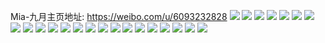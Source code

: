 Mia-九月主页地址: https://weibo.com/u/6093232828 
![](https://wx4.sinaimg.cn/mw2000/006EmAcQly1h9cp28vmymj31wn37kqv5.jpg) 
![](https://wx4.sinaimg.cn/mw2000/006EmAcQly1h9cp24j821j31wn37k7wi.jpg) 
![](https://wx4.sinaimg.cn/mw2000/006EmAcQly1h9cp2cxsraj31wn37ke82.jpg) 
![](https://wx4.sinaimg.cn/mw2000/006EmAcQly1h9cp2jfh4kj31wn37k4qr.jpg) 
![](https://wx4.sinaimg.cn/mw2000/006EmAcQly1h9cp2oso1lj31wn37knpd.jpg) 
![](https://wx4.sinaimg.cn/mw2000/006EmAcQly1h9cp3dfgwkj31wn37ku0x.jpg) 
![](https://wx4.sinaimg.cn/mw2000/006EmAcQly1h9cp2tlj2yj32eo37khdu.jpg) 
![](https://wx4.sinaimg.cn/mw2000/006EmAcQly1h9cp2zv4ewj32c03401kz.jpg) 
![](https://wx4.sinaimg.cn/mw2000/006EmAcQly1h9cp3926dpj335s35shdv.jpg) 
![](https://wx4.sinaimg.cn/mw2000/006EmAcQly1h7gp4fwkbdj31qq2bnb2a.jpg) 
![](https://wx4.sinaimg.cn/mw2000/006EmAcQly1h7fii8656uj33402c07wi.jpg) 
![](https://wx4.sinaimg.cn/mw2000/006EmAcQly1h7fihy6wuvj31o02yonpd.jpg) 
![](https://wx4.sinaimg.cn/mw2000/006EmAcQly1h7fiia9o91j33402c04qq.jpg) 
![](https://wx4.sinaimg.cn/mw2000/006EmAcQly1h7fijb8oo0j30tw13en38.jpg) 
![](https://wx4.sinaimg.cn/mw2000/006EmAcQly1h7fii57kb0j327s2yeu0x.jpg) 
![](https://wx4.sinaimg.cn/mw2000/006EmAcQly1h7fihzmlaej33402c0hdu.jpg) 
![](https://wx4.sinaimg.cn/mw2000/006EmAcQly1h7fii3baonj32d2340npg.jpg) 
![](https://wx4.sinaimg.cn/mw2000/006EmAcQly1h7fii6rrkyj32d2340kjm.jpg) 
![](https://wx4.sinaimg.cn/mw2000/006EmAcQly1h7fihx3gr1j32d23407wi.jpg) 
![](https://wx4.sinaimg.cn/mw2000/006EmAcQly1h78pn02279j315o1qhagw.jpg) 
![](https://wx4.sinaimg.cn/mw2000/006EmAcQly1h78pn15k4kj315o1qiqrt.jpg) 
![](https://wx4.sinaimg.cn/mw2000/006EmAcQly1h78pn2rbibj32c03407wi.jpg) 
![](https://wx4.sinaimg.cn/mw2000/006EmAcQly1h78pmyjrocj31jt22f4dc.jpg) 
